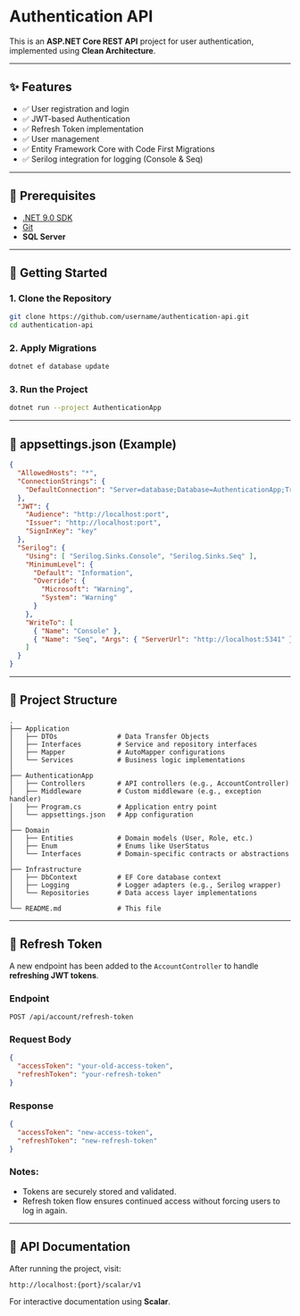 # Authentication API

This is an **ASP.NET Core REST API** project for user authentication, implemented using **Clean Architecture**.

---

## ✨ Features

* ✅ User registration and login
* ✅ JWT-based Authentication
* ✅ Refresh Token implementation
* ✅ User management
* ✅ Entity Framework Core with Code First Migrations
* ✅ Serilog integration for logging (Console & Seq)

---

## 🔧 Prerequisites

* [.NET 9.0 SDK](https://dotnet.microsoft.com/en-us/download/dotnet/9.0)
* [Git](https://git-scm.com/)
* **SQL Server**

---

## 🚀 Getting Started

### 1. Clone the Repository

```bash
git clone https://github.com/username/authentication-api.git
cd authentication-api
```

### 2. Apply Migrations

```bash
dotnet ef database update
```

### 3. Run the Project

```bash
dotnet run --project AuthenticationApp
```

---

## 🧾 appsettings.json (Example)

```json
{
  "AllowedHosts": "*",
  "ConnectionStrings": {
    "DefaultConnection": "Server=database;Database=AuthenticationApp;Trusted_Connection=True;TrustServerCertificate=True;MultipleActiveResultSets=True"
  },
  "JWT": {
    "Audience": "http://localhost:port",
    "Issuer": "http://localhost:port",
    "SignInKey": "key"
  },
  "Serilog": {
    "Using": [ "Serilog.Sinks.Console", "Serilog.Sinks.Seq" ],
    "MinimumLevel": {
      "Default": "Information",
      "Override": {
        "Microsoft": "Warning",
        "System": "Warning"
      }
    },
    "WriteTo": [
      { "Name": "Console" },
      { "Name": "Seq", "Args": { "ServerUrl": "http://localhost:5341" } }
    ]
  }
}
```

---

## 🧱 Project Structure

```plaintext
.
├── Application
│   ├── DTOs               # Data Transfer Objects
│   ├── Interfaces         # Service and repository interfaces
│   ├── Mapper             # AutoMapper configurations
│   └── Services           # Business logic implementations
│
├── AuthenticationApp
│   ├── Controllers        # API controllers (e.g., AccountController)
│   ├── Middleware         # Custom middleware (e.g., exception handler)
│   ├── Program.cs         # Application entry point
│   └── appsettings.json   # App configuration
│
├── Domain
│   ├── Entities           # Domain models (User, Role, etc.)
│   ├── Enum               # Enums like UserStatus
│   └── Interfaces         # Domain-specific contracts or abstractions
│
├── Infrastructure
│   ├── DbContext          # EF Core database context
│   ├── Logging            # Logger adapters (e.g., Serilog wrapper)
│   └── Repositories       # Data access layer implementations
│
└── README.md              # This file

```

---

## 🔁 Refresh Token

A new endpoint has been added to the `AccountController` to handle **refreshing JWT tokens**.

### Endpoint

```
POST /api/account/refresh-token
```

### Request Body

```json
{
  "accessToken": "your-old-access-token",
  "refreshToken": "your-refresh-token"
}
```

### Response

```json
{
  "accessToken": "new-access-token",
  "refreshToken": "new-refresh-token"
}
```

### Notes:

* Tokens are securely stored and validated.
* Refresh token flow ensures continued access without forcing users to log in again.

---

## 📖 API Documentation

After running the project, visit:

```
http://localhost:{port}/scalar/v1
```

For interactive documentation using **Scalar**.


